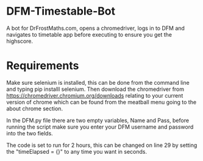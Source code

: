 # DFM-Timestable-Bot
A bot for DrFrostMaths.com, opens a chromedriver, logs in to DFM and navigates to timetable app before executing to ensure you get the highscore.

# Requirements
Make sure selenium is installed, this can be done from the command line and typing pip installl selenium. Then download the chromedriver from https://chromedriver.chromium.org/downloads relating to your current version of chrome which can be found from the meatball menu going to the about chrome section.

In the DFM.py file there are two empty variables, Name and Pass, before running the script make sure you enter your DFM username and password into the two fields.

The code is set to run for 2 hours, this can be changed on line 29 by setting the "timeElapsed = {}" to any time you want in seconds.
